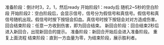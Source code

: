 准备阶段：倒计时3，2，1，然后ready
开始阶段1：ready后 随机2~5秒的空白阶段
开始阶段2：空白阶段后，会显示信号，信号分为假信号和真信号。假信号和真信号随机出现。假信号时按下按钮会扣血。真信号时按下按钮会对对方造成伤害。
回合结束阶段：任意一方收到伤害，即为回合结束。
新回合阶段：回合结束2秒后进入新回合，出现新回合的提示。
准备阶段：新回合开始后会进入准备阶段。
重复上面流程
结束阶段：直到一方血量为零，为结束阶段，展示胜利者。
